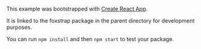 This example was bootstrapped with [Create React App](https://github.com/facebook/create-react-app).

It is linked to the foxstrap package in the parent directory for development purposes.

You can run `npm install` and then `npm start` to test your package.
